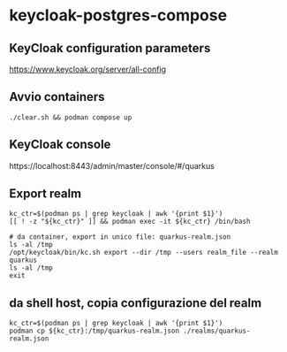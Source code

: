 # keycloak-postgres-compose

## KeyCloak configuration parameters
https://www.keycloak.org/server/all-config

## Avvio containers
```
./clear.sh && podman compose up
```

## KeyCloak console
https://localhost:8443/admin/master/console/#/quarkus


## Export realm
```
kc_ctr=$(podman ps | grep keycloak | awk '{print $1}')
[[ ! -z "${kc_ctr}" ]] && podman exec -it ${kc_ctr} /bin/bash

# da container, export in unico file: quarkus-realm.json
ls -al /tmp
/opt/keycloak/bin/kc.sh export --dir /tmp --users realm_file --realm quarkus
ls -al /tmp
exit
```

## da shell host, copia configurazione del realm
```
kc_ctr=$(podman ps | grep keycloak | awk '{print $1}')
podman cp ${kc_ctr}:/tmp/quarkus-realm.json ./realms/quarkus-realm.json
```
